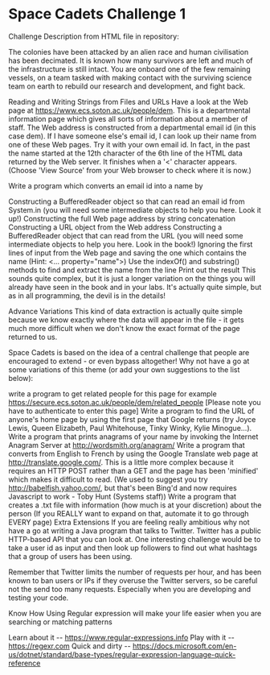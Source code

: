 # Space Cadets Challenge 1
Challenge Description from HTML file in repository:

The colonies have been attacked by an alien race and human civilisation has been decimated. It is known how many survivors are left and much of the infrastructure is still intact. You are onboard one of the few remaining vessels, on a team tasked with making contact with the surviving science team on earth to rebuild our research and development, and fight back.

Reading and Writing Strings from Files and URLs
Have a look at the Web page at https://www.ecs.soton.ac.uk/people/dem. This is a departmental information page which gives all sorts of information about a member of staff. The Web address is constructed from a departmental email id (in this case dem). If I have someone else's email id, I can look up their name from one of these Web pages. Try it with your own email id. In fact, in the past the name started at the 12th character of the 6th line of the HTML data returned by the Web server. It finishes when a '<' character appears. (Choose 'View Source' from your Web browser to check where it is now.)

Write a program which converts an email id into a name by

Constructing a BufferedReader object so that can read an email id from System.in (you will need some intermediate objects to help you here. Look it up!)
Constructing the full Web page address by string concatenation
Constructing a URL object from the Web address
Constructing a BufferedReader object that can read from the URL (you will need some intermediate objects to help you here. Look in the book!)
Ignoring the first lines of input from the Web page and saving the one which contains the name (Hint: <... property="name">)
Use the indexOf() and substring() methods to find and extract the name from the line
Print out the result
This sounds quite complex, but it is just a longer variation on the things you will already have seen in the book and in your labs. It's actually quite simple, but as in all programming, the devil is in the details!

Advance Variations
This kind of data extraction is actually quite simple because we know exactly where the data will appear in the file - it gets much more difficult when we don't know the exact format of the page returned to us.

Space Cadets is based on the idea of a central challenge that people are encouraged to extend - or even bypass altogether! Why not have a go at some variations of this theme (or add your own suggestions to the list below):

write a program to get related people for this page for example https://secure.ecs.soton.ac.uk/people/dem/related_people [Please note you have to authenticate to enter this page]
Write a program to find the URL of anyone's home page by using the first page that Google returns (try Joyce Lewis, Queen Elizabeth, Paul Whitehouse, Tinky Winky, Kylie Minogue...).
Write a program that prints anagrams of your name by invoking the Internet Anagram Server at http://wordsmith.org/anagram/
Write a program that converts from English to French by using the Google Translate web page at http://translate.google.com/. This is a little more complex because it requires an HTTP POST rather than a GET and the page has been 'minified' which makes it difficult to read. (We used to suggest you try http://babelfish.yahoo.com/, but that's been Bing'd and now requires Javascript to work - Toby Hunt (Systems staff))
Write a program that creates a .txt file with information (how much is at your discretion) about the person (If you REALLY want to expand on that, automate it to go through EVERY page)
Extra Extensions
If you are feeling really ambitious why not have a go at writing a Java program that talks to Twitter. Twitter has a public HTTP-based API that you can look at. One interesting challenge would be to take a user id as input and then look up followers to find out what hashtags that a group of users has been using.

Remember that Twitter limits the number of requests per hour, and has been known to ban users or IPs if they overuse the Twitter servers, so be careful not the send too many requests. Especially when you are developing and testing your code.

Know How
Using Regular expression will make your life easier when you are searching or matching patterns

Learn about it -- https://www.regular-expressions.info
Play with it -- https://regexr.com
Quick and dirty -- https://docs.microsoft.com/en-us/dotnet/standard/base-types/regular-expression-language-quick-reference
